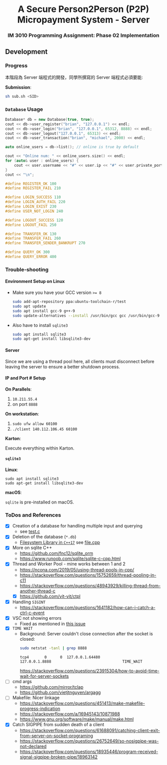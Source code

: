 <h1 align="center">A Secure Person2Person (P2P) Micropayment System - Server</h1>

<h3 align="center">IM 3010 Programming Assignment: Phase 02 Implementation</h3>


## Development

### Progress

本階段為 Server 端程式的開發，同學所撰寫的 Server 端程式必須要能:



**Submission**:

```sh
sh sub.sh <SID>
```

### `Database` Usage

```cpp
Database* db = new Database(true, true);
cout << db->user_register("brian", "127.0.0.1") << endl;
cout << db->user_login("brian", "127.0.0.1", 65312, 8888) << endl;
cout << db->user_logout("127.0.0.1", 65313) << endl;
cout << db->user_transaction("brian", "michael", 2000) << endl;

auto online_users = db->list(); // online is true by default

cout << "Online num: " << online_users.size() << endl;
for (auto& user : online_users) {
    cout << user.username << "#" << user.ip << "#" << user.private_port << endl;
}
cout << "\n";
```

```cpp
#define REGISTER_OK 100
#define REGISTER_FAIL 210

#define LOGIN_SUCCESS 110
#define LOGIN_AUTH_FAIL 220
#define LOGIN_EXIST 230
#define USER_NOT_LOGIN 240

#define LOGOUT_SUCCESS 120
#define LOGOUT_FAIL 250

#define TRANSFER_OK 130
#define TRANSFER_FAIL 260
#define TRANSFER_SENDER_BANKRUPT 270

#define QUERY_OK 300
#define QUERY_ERROR 400

```



### Trouble-shooting

#### Environment Setup on Linux

+ Make sure you have your GCC version `>= 8`
    ```sh
    sudo add-apt-repository ppa:ubuntu-toolchain-r/test
    sudo apt update
    sudo apt install gcc-9 g++-9
    sudo update-alternatives --install /usr/bin/gcc gcc /usr/bin/gcc-9 60 --slave /usr/bin/g++ g++ /usr/bin/g++-9 # to make sure gcc is using the latest version of GCC
    ```
+ Also have to install `sqlite3`
    ```sh
    sudo apt install sqlite3
    sudo apt-get install libsqlite3-dev
    ```

#### Server 

Since we are using a thread pool here, all clients must disconnect before leaving the server to ensure a better shutdown process.

#### IP and Port # Setup
**On Parallels**:

1. `10.211.55.4`
2. on port `8888`

**On workstation**:

1. `sudo ufw allow 60100`
2. `./client 140.112.106.45 60100`

**Karton**: 

Execute everything within Karton.

#### `sqlite3`

**Linux**:

```
sudo apt install sqlite3
sudo apt-get install libsqlite3-dev
```

**macOS**:

`sqlite` is pre-installed on macOS.


### ToDos and References

+ [x] Creation of a database for handling multiple input and querying
    + see [test.c](./test/test.c)
+ [x] Deletion of the database (`*.db`)
    + [Filesystem Library in `C++17`](https://stackoverflow.com/a/59424074/10871988) see [file.cpp](./test/file.cpp)
+ [x] More on sqlite C++
    + <https://github.com/fnc12/sqlite_orm>
    + <https://www.runoob.com/sqlite/sqlite-c-cpp.html>
+ [x] Thread and Worker Pool - mine works between 1 and 2
    + <https://ncona.com/2019/05/using-thread-pools-in-cpp/>
    + <https://stackoverflow.com/questions/15752659/thread-pooling-in-c11>
    + <https://stackoverflow.com/questions/48943929/killing-thread-from-another-thread-c>
    + [x] <https://github.com/vit-vit/ctpl>
+ [x] Handling `SIGINT`
    + <https://stackoverflow.com/questions/1641182/how-can-i-catch-a-ctrl-c-event>
+ [x] VSC not showing errors
    + Fixed as mentioned in [this issue](https://github.com/microsoft/vscode-cpptools/issues/2164#issuecomment-399232736)
+ [x] `TIME WAIT`
    + Background: Server couldn't close connection after the socket is closed:
        ```sh
        sudo netstat -tanl | grep 8888
        ```
        ```
        tcp4       0      0  127.0.0.1.64480                               127.0.0.1.8888                                TIME_WAIT
        ```
        <https://stackoverflow.com/questions/23915304/how-to-avoid-time-wait-for-server-sockets>
+ [ ] cmd args
    + <https://github.com/mirror/tclap>
    + <https://github.com/vietjtnguyen/argagg>
+ [ ] Makefile: Nicer linkage
    + <https://stackoverflow.com/questions/451413/make-makefile-progress-indication>
    + <https://stackoverflow.com/a/16945143/10871988>
    + <https://www.gnu.org/software/make/manual/make.html>
+ [x] Catch SIGPIPE from sudden death of a client
    + <https://stackoverflow.com/questions/61688091/catching-client-exit-from-server-on-socket-programing>
    + <https://stackoverflow.com/questions/26752649/so-nosigpipe-was-not-declared>
    + <https://stackoverflow.com/questions/18935446/program-received-signal-sigpipe-broken-pipe/18963142>